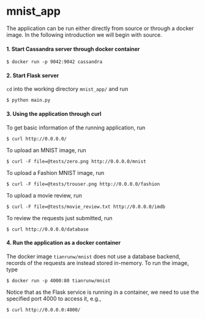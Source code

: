 # mnist_app

The application can be run either directly from source or through a docker 
image. In the following introduction we will begin with source.

#### 1. Start Cassandra server through docker container
```
$ docker run -p 9042:9042 cassandra
```

#### 2. Start Flask server
`cd` into the working directory `mnist_app/` and run
```
$ python main.py
```

#### 3. Using the application through curl
To get basic information of the running application, run
```
$ curl http://0.0.0.0/
```
To upload an MNIST image, run
```
$ curl -F file=@tests/zero.png http://0.0.0.0/mnist
```
To upload a Fashion MNIST image, run
```
$ curl -F file=@tests/trouser.png http://0.0.0.0/fashion
```
To upload a movie review, run
```
$ curl -F file=@tests/movie_review.txt http://0.0.0.0/imdb
```
To review the requests just submitted, run
```
$ curl http://0.0.0.0/database
```

#### 4. Run the application as a docker container
The docker image `tianrunw/mnist` does not use a database backend, records of 
the requests are instead stored in-memory. To run the image, type
```
$ docker run -p 4000:80 tianrunw/mnist
```
Notice that as the Flask service is running in a container, we need to use 
the specified port 4000 to access it, e.g.,
```
$ curl http://0.0.0.0:4000/
```
